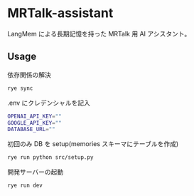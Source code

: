 # MRTalk-assistant

LangMem による長期記憶を持った MRTalk 用 AI アシスタント。

## Usage

依存関係の解決

```bash
rye sync
```

.env にクレデンシャルを記入

```bash
OPENAI_API_KEY=""
GOOGLE_API_KEY=""
DATABASE_URL=""
```

初回のみ DB を setup(memories スキーマにテーブルを作成)

```bash
rye run python src/setup.py
```

開発サーバーの起動

```bash
rye run dev
```
